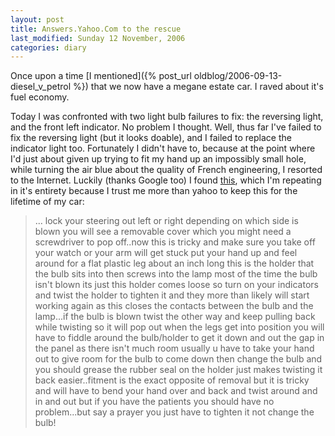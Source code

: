 ```yaml
---
layout: post
title: Answers.Yahoo.Com to the rescue
last_modified: Sunday 12 November, 2006
categories: diary
---
```

Once upon a time  [I mentioned]({% post_url oldblog/2006-09-13-diesel_v_petrol %}) that we now have a megane estate car. I raved about it's fuel economy.

Today I was confronted with two light bulb failures to fix: the reversing light, and the front left indicator. No problem I thought. Well, thus far I've failed to fix the reversing light (but it looks doable), and I failed to replace the indicator light too. Fortunately I didn't have to, because at the point where I'd just about given up trying to fit my hand up an impossibly small hole, while turning the air blue about the quality of French engineering,  I resorted to the Internet. Luckily (thanks Google too) I found [this](http://answers.yahoo.com/question/index?qid=20061008035950AA4KVJ2), which I'm repeating in it's entirety because I trust me more than yahoo to keep this for the lifetime of my car:
<blockquote>... lock your steering out left or right depending on which side is blown you will see a removable cover which you might need a screwdriver to pop off..now this is tricky and make sure you take off your watch or your arm will get stuck put your hand up and feel around for a flat plastic leg about an inch long this is the holder that the bulb sits into then screws into the lamp most of the time the bulb isn't blown its just this holder comes loose so turn on your indicators and twist the holder to tighten it and they more than likely will start working again as this closes the contacts between the bulb and the lamp...if the bulb is blown twist the other way and keep pulling back while twisting so it will pop out when the legs get into position you will have to fiddle around the bulb/holder to get it down and out the gap in the panel as there isn't much room usually u have to take your hand out to give room for the bulb to come down then change the bulb and you should grease the rubber seal on the holder just makes twisting it back easier..fitment is the exact opposite of removal but it is tricky and will have to bend your hand over and back and twist around and in and out but if you have the patients you should have no problem...but say a prayer you just have to tighten it not change the bulb!</blockquote>
